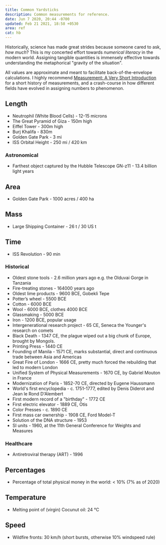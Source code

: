 ```yaml
---
title: Common Yardsticks
description: Common measurements for reference.
date: Jun 7 2020, 20:44 -0700
updated: Feb 21 2021, 18:58 +0530
area: ref
cat: hb
---
```


Historically, science has made great strides because someone cared to ask,
_how much_? This is my concerted effort towards _numerical literacy_ in the modern
world. Assigning tangible quantities is immensely effective towards understanding
the metaphorical "gravity of the situation".

All values are approximate and meant to facilitate back-of-the-envelope calculations.
I highly recommend [Measurement: A Very Short Introduction](https://www.librarything.com/work/19217884/book/196759822) for a short history of measurements, and a crash-course
in how different fields have evolved in assigning numbers to phenomenon.

## Length

- Neutrophil (White Blood Cells) - 12-15 microns
- The Great Pyramid of Giza - 150m high
- Eiffel Tower - 300m high
- Burj Khalifa - 830m
- Golden Gate Park - 3 mi
- ISS Orbital Height - 250 mi / 420 km

### Astronomical

- Farthest object captured by the Hubble Telescope GN-z11 - 13.4 billion light years

## Area

- Golden Gate Park - 1000 acres / 400 ha

## Mass

- Large Shipping Container - 26 t / 30 US t

## Time

- ISS Revolution - 90 min

### Historical

- Oldest stone tools - 2.6 million years ago e.g. the Olduvai Gorge in Tanzania
- Fire-treating stones - 164000 years ago
- Oldest lime products - 9600 BCE, Gobekli Tepe
- Potter’s wheel - 5500 BCE
- Cotton - 6000 BCE
- Wool - 6000 BCE, clothes 4000 BCE
- Glassmaking - 5000 BCE
- Iron - 1200 BCE, popular usage
- Intergenerational research project - 65 CE, Seneca the Younger's research on comets
- Black Death - 1347 CE, the plague wiped out a big chunk of Europe, brought by Mongols.
- Printing Press - 1440 CE
- Founding of Manila - 1571 CE, marks substantial, direct and continuous trade between Asia and Americas
- Great Fire of London - 1666 CE, pretty much forced the rebuilding that led to modern London
- Unified System of Physical Measurements - 1670 CE, by Gabriel Mouton in France
- Modernization of Paris - 1852-70 CE, directed by Eugene Haussmann
- World's first encyclopedia - c. 1751-1777, edited by Denis Diderot and Jean le Rond D'Alembert
- First modern record of a "birthday" - 1772 CE
- First electric elevator - 1889 CE, Otis
- Color Presses - c. 1890 CE
- First mass car ownership - 1908 CE, Ford Model-T
- Solution of the DNA structure - 1953
- SI units - 1960, at the 11th General Conference for Weights and Measures

### Healthcare

- Antiretroviral therapy (ART) - 1996

## Percentages

- Percentage of total physical money in the world: < 10% (7% as of 2020)

## Temperature

- Melting point of (virgin) Cocunut oil: 24 °C

## Speed

- Wildfire fronts: 30 km/h (short bursts, otherwise 10% windspeed rule)
